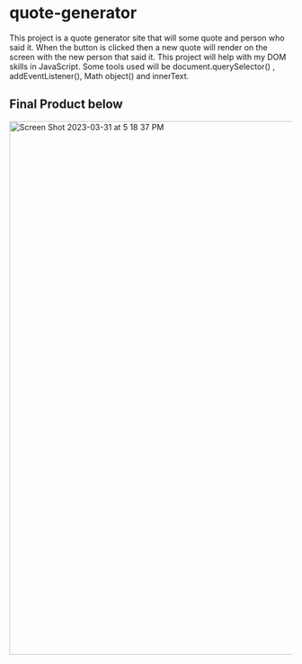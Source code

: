 # quote-generator

This project is a quote generator site that will some quote and person who said it. When the button is clicked then a new quote will render on the screen with the new person that said it. This project will help with my DOM skills in JavaScript. Some tools used will be document.querySelector() , addEventListener(), Math object() and innerText. 


Final Product below
-----------------------------------------------------------------------------------------------------------------------------

<img width="950" alt="Screen Shot 2023-03-31 at 5 18 37 PM" src="https://user-images.githubusercontent.com/76759742/229233240-f2730dbc-9c13-4b56-83d7-cd2b26ece54b.png">
